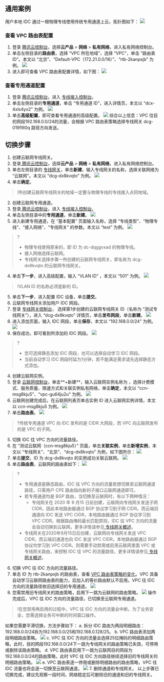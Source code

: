 ## 通用案例
用户本地 IDC 通过一根物理专线使用传统专用通道上云，拓扑图如下：
![](https://main.qcloudimg.com/raw/e11798e61637bc0a8d73aa60464fe0b2.png)

### 查看 VPC 路由表配置
1. 登录 [腾讯云控制台](https://console.cloud.tencent.com)，选择**云产品** > **网络** > **私有网络**，进入私有网络控制台。
2. 单击左侧目录的**路由表**，选择 “VPC 所在地域”，选择 “VPC”，单击 “路由表 ID”。本文以 “北京”、“Default-VPC（172.21.0.0/16）”、“rtb-2kanpxjb” 为例。
![](https://main.qcloudimg.com/raw/611556dc529972fa300a011a9cfbcb98.png)
3. 进入即可查看 VPC 路由表配置详情，如下图：
![](https://main.qcloudimg.com/raw/1922d2d81e177737edc3e7fe0c16b339.png)


### 查看专用通道配置
1. 登录 [腾讯云控制台](https://console.cloud.tencent.com)，进入 [专线接入控制台](https://console.cloud.tencent.com/dc/dcConn)。
2. 单击左侧目录的**专用通道**，单击 “专用通道 ID”，进入详情页，本文以 “dcx-4xls4yx2” 为例。
![](https://main.qcloudimg.com/raw/8dc4897051ed09fb1cd3c2029547e16d.png)
3. 单击**高级配置**，即可查看专用通道的高级配置。
![](https://main.qcloudimg.com/raw/970ea92252d5f11454281c58d64a3595.png)
综合以上信息：VPC 往目的网段192.168.0.0/24的流量，会根据 VPC 路由表策略选择专线网关 dcg-019f9l0q 路径方向发送。

## 切换步骤
1. 创建云联网专线网关。
 1. 登录[ 腾讯云控制台](https://console.cloud.tencent.com)，选择**云产品** > **网络** > **私有网络**，进入私有网络控制台。
 2. 单击左侧目录的 [专线网关](https://console.cloud.tencent.com/vpc/dcGw?rid=8)，单击**新建**，输入专线网关的名称，选择关联网络为 “云联网”。本文以 “dcg-dx8kvqto” 为例。
![](https://main.qcloudimg.com/raw/2d05d453782e4ea2319fb09677ade7be.png)
 3. 单击**确定**。
>!所创建云联网专线网关的地域一定要与物理专线的专线接入点同地域。
>
2. 创建云联网专用通道。
 1. 登录[ 腾讯云控制台](https://console.cloud.tencent.com)，进入 [专线接入控制台](https://console.cloud.tencent.com/dc/dcConn/create)。
 2. 单击左侧目录中的**专用通道**，单击**新建**。
![](https://main.qcloudimg.com/raw/81db1b3e55b7edb552525514f4c7629e.png)
 3. 进入新建专用通道，在 “基本配置” 页面输入名称，选择 “专线类型”、“物理专线”、“接入网络”、“专线网关” 的参数。本文以 “test” 为例。
![](https://main.qcloudimg.com/raw/4d94ac873f87dea008b4e0e474bf27ff.png)
>?
>- 物理专线使用原来的，即 ID 为 dc-dqggvxad 的物理专线。
>- 接入网络选择云联网。
>- 专线网关选择步骤一所创建的云联网专线网关，即名称为 dcg-dx8kvqto 的云联网专线网关。
 4. 单击**下一步**，进入高级配置，输入 “VLAN ID” ，本文以 “501” 为例。
![](https://main.qcloudimg.com/raw/7e1ff10045a0f2ecd1afc40b7e93a553.png)
>!VLAN ID 的名称必须是新的 ID。
 5. 单击**下一步**，进入配置 IDC 设备，单击**提交**。
3. 云联网专线网关添加用户 IDC 网段。
 1. 登录 [专线网关控制台](https://console.cloud.tencent.com/vpc/dcGw?rid=8)， 选择第1步创建的云联网专线网关 ID（名称为 “测试专线网关”），进入 “dcg-dx8kvqto” 详情页，单击**发布网段**，单击**新建**。
![](https://main.qcloudimg.com/raw/33173386a37e32bc6b1fd39289b7597a.png)
 2. 进入添加页面，输入 IDC 网段，单击**保存**，本文以 “192.168.0.0/24” 为例。
![](https://main.qcloudimg.com/raw/ac243b7bea09ccb16902486b35fd319f.png)
 3. 保存成功，即可看到所添加的 IDC 网段。
![](https://main.qcloudimg.com/raw/56e520a05a4105f378e5e38a20e593e5.png)
>?
>- 您可选择静态添加 IDC 网段，也可以选择自动学习 IDC 网段。
>- 当前自动学习 IDC 网段时延为1分钟，若不能满足需求请先选择静态方式添加。
4. 创建云联网实例。
 1. 登录 [云联网控制台](https://console.cloud.tencent.com/vpc/ccn)，单击**+新建**，输入云联网实例名称为 ，选择计费模式、服务质量、限速方式和关联实例私有网络，单击**确定**，本文以 “ccn-msg8kju5”、“vpc-gu64ju2u” 为例。
![](https://main.qcloudimg.com/raw/21915a642da63bdbdff90ea0cf1c449e.png)
 2. 云联网创建完成后，在云联网列表页单击实例 ID 进入云联网实例详情，本文以 ccn-msg8kju5 为例。
![](https://main.qcloudimg.com/raw/114189d4eb952e6fa31292af465eee73.png)
 3. 单击**路由表**。
![](https://main.qcloudimg.com/raw/05be4c4eec50b2241204b7fd70467486.png)
>?传统专用通道 VPC 向 IDC 发布的是 CIDR 大网段，而 VPC 向云联网发布的是 VPC 的子网。
5. 切换 IDC 往 VPC 方向的流量路径。
 1. 在 “测试云联网（ccn-msg8kju5）” 页面，单击**关联实例**，单击**新增实例**，本文以 “专线网关”、“北京”、“dcg-dx8kvqto” 为例，如下图所示：
![](https://main.qcloudimg.com/raw/b02fb4c9a359417d8791e99c0582d963.png)
 2. 单击**提交**，ID 为 dcg-dx8kvqto 的实例成功关联云联网。
![](https://main.qcloudimg.com/raw/7d61514d8b38ccaa2557af5f0fa4544f.png)
 3. 单击**路由表**，云联网的路由表如下：
![](https://main.qcloudimg.com/raw/1f5666fe0b3503f8c7bc645f7544aa79.png)
>?
>- 专用通道是静态路由，IDC 往 VPC 方向的流量若想切换至云联网通道路径，只需用户 CPE 路由指向新的子接口云联网通道即可。
>- 若专用通道均是 BGP 路由，当切换至云联网时，有以下两种情况：
>    - 专线网关在 2020 年 9 月15 日前创建，云联网向专线网关发送子网 CIDR，因此本地路由器通过 BGP 协议学习到子网 CIDR。而云端旧通道向 IDC 发送 VPC CIDR，本地路由器通过 BGP 协议学习到 VPC CIDR。根据路由掩码最长匹配原则，IDC 往 VPC 方向的流量会自动切换到云联网，更多详情请参见[ 专线网关概述](https://cloud.tencent.com/document/product/216/49570#.E4.BA.91.E8.81.94.E7.BD.91.E4.B8.93.E7.BA.BF.E7.BD.91.E5.85.B3)。
>- 专线网关在2020年9月15日后创建，云联网向专线网关发送 VPC CIDR，而云端旧通道也向 IDC 发送 VPC CIDR，本地路由器通过 BGP 协议均学习到 VPC CIDR。则需要手动禁用或启用云联网里面 VPC 或专线网关路由，来控制 IDC 往 VPC 的流量路径，更多详情请参见[ 专线网关概述](https://cloud.tencent.com/document/product/216/49570#.E4.BA.91.E8.81.94.E7.BD.91.E4.B8.93.E7.BA.BF.E7.BD.91.E5.85.B3)。
> 
6. 切换 VPC 往 IDC 方向的流量路径。
 1. 单击 ID 为 rtb-2kanpxjb 的路由表，查看 [VPC 路由表策略的变化](https://console.cloud.tencent.com/vpc/route?rid=8)。VPC 具备自动学习云联网路由表的能力，后加入的等价路由默认不启用。VPC 往 IDC 方向的流量路径依旧选择旧的专用通道。
![](https://main.qcloudimg.com/raw/5cf474f12f928a08a159c25a1aaa9405.png)
 2. 您需禁用旧专线网关的路由策略，启用下一跳为云联网的路由策略。
![](https://main.qcloudimg.com/raw/caa93ffe67e2a241bd82d0c9a6d51e39.png)
操作完成后，VPC 往 IDC 方向的流量路径，已切换至云联网专用通道。
>!在您禁用再启用的过程中，VPC 往 IDC 方向的流量会中断。为了业务安全，您需选择业务可中断的时间窗口操作。
>
如果您需要平滑切换，方法步骤如下：
 a. 拆分 IDC 路由为两段明细路由：192.168.0.0/24拆为192.168.0.0/25和192.168.0.128/25。
 b. VPC 路由表添加两段明细路由策略。
![](https://main.qcloudimg.com/raw/8ec599017bf92f3bacecb7a5449eb422.png)
 c. VPC 往 IDC 方向的流量会选择25位掩码的明细路由策略，此时，目的网段192.168.0.0/24下一跳为专线网关的路由策略已失效，可停用或删除该路由策略。
 d. VPC 路由表启用下一跳为云联网目的网段为192.168.0.0/24的路由策略，此时 VPC 往 IDC 方向路径继续选择旧的专线网关的明细路由策略。
![](https://main.qcloudimg.com/raw/189683a944ef410f393d6341d0ab11bc.png)
 e. VPC 路由表逐一停用或删除明细路由的路由策略，VPC 往 IDC 流量也将会逐一切换至云联网通道。
![](https://main.qcloudimg.com/raw/27648c31f882f5ebed88c47fc5a9e598.png)
7. 删除通道和专线网关。
以上步骤已切换完成，建议先观察一段时间，网络稳定后可删除旧的通道和旧的专线网关。
